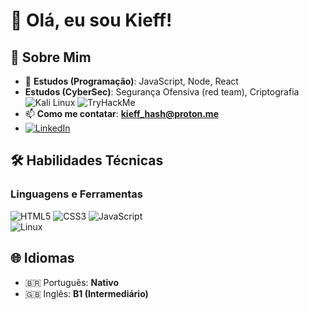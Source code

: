 # 👋 Olá, eu sou Kieff!  


## 🚀 Sobre Mim  
- 🌱 **Estudos (Programação)**: JavaScript, Node, React
- **Estudos (CyberSec)**: Segurança Ofensiva (red team), Criptografia![Kali Linux](https://img.shields.io/badge/-Kali_Linux-557C94?logo=kalilinux&logoColor=white)
![TryHackMe](https://img.shields.io/badge/-TryHackMe-88CC14?logo=tryhackme&logoColor=white)
- 📫 **Como me contatar**: **kieff_hash@proton.me**
- [![LinkedIn](https://img.shields.io/badge/-LinkedIn-0077B5?logo=linkedin&logoColor=white)](https://linkedin.com/in/gabriel-kieff) 


## 🛠 Habilidades Técnicas  
### Linguagens e Ferramentas  
![HTML5](https://img.shields.io/badge/-HTML5-E34F26?logo=html5&logoColor=white)
![CSS3](https://img.shields.io/badge/-CSS3-1572B6?logo=css3&logoColor=white)
![JavaScript](https://img.shields.io/badge/-JavaScript-F7DF1E?logo=javascript&logoColor=black)  
![Linux](https://img.shields.io/badge/-Linux-FCC624?logo=linux&logoColor=black)  


## 🌐 Idiomas  
- 🇧🇷 Português: **Nativo**  
- 🇬🇧 Inglês: **B1 (Intermediário)**  
